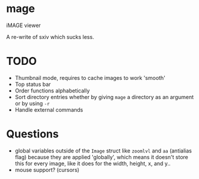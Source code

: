 # mage
iMAGE viewer


A re-write of sxiv which sucks less.


# TODO
- Thumbnail mode, requires to cache images to work 'smooth'
- Top status bar
- Order functions alphabetically
- Sort directory entries whether by giving `mage` a directory as an argument or by using `-r`
- Handle external commands


# Questions
- global variables outside of the `Image` struct like `zoomlvl` and `aa` (antialias flag) because they are applied 'globally', which means it doesn't store this for every image, like it does for the width, height, x, and y..
- mouse support? (cursors)
